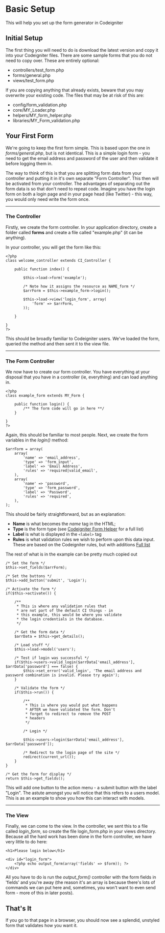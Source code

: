 # Basic Setup #

This will help you set up the form generator in Codeigniter

## Initial Setup ##

The first thing you will need to do is download the latest version and copy it into your Codeigniter files.  There are some sample forms that you do not need to copy over.  These are entirely optional:
  * controllers/test\_form.php
  * forms/general.php
  * views/test\_form.php

If you are copying anything that already exists, beware that you may overwrite your existing code.  The files that may be at risk of this are:
  * config/form\_validation.php
  * core/MY\_Loader.php
  * helpers/MY\_form\_helper.php
  * libraries/MY\_Form\_validation.php

## Your First Form ##

We're going to keep the first form simple.  This is based upon the one in _forms/general.php_, but is not identical.  This is a simple login form - you need to get the email address and password of the user and then validate it before logging them in.

The way to think of this is that you are splitting form data from your controller and putting it in it's own separate "Form Controller".  This then will be activated from your controller.  The advantages of separating out the form data is so that don't need to repeat code.  Imagine you have the login form on both a login page and in your page head (like Twitter) - this way, you would only need write the form once.


---


### The Controller ###

Firstly, we create the form controller.  In your application directory, create a folder called **forms** and create a file called "example.php" (it can be anything).

In your controller, you will get the form like this:
```
<?php
class welcome_controller extends CI_Controller {

    public function index() {

        $this->load->form('example');

        /* Note how it assigns the resource as NAME_form */
        $arrForm = $this->example_form->login();

        $this->load->view('login_form', array(
            'form' => $arrForm,
        ));

    }

}
?>
```

This should be broadly familiar to Codeigniter users.  We've loaded the form, queried the method and then sent it to the view file.


---


### The Form Controller ###

We now have to create our form controller.  You have everything at your disposal that you have in a controller (ie, everything) and can load anything in.

```
<?php
class example_form extends MY_Form {

    public function login() {
        /** The form code will go in here **/
    }

}
?>
```

Again, this should be familiar to most people.  Next, we create the form variables in the _login()_ method:
```
$arrForm = array(
    array(
        'name' => 'email_address',
        'type' => 'form_input',
        'label' => 'Email Address',
        'rules' => 'required|valid_email',
    ),
    array(
        'name' => 'password',
        'type' => 'form_password',
        'label' => 'Password',
        'rules' => 'required',
    ),
);
```

This should be fairly straightforward, but as an explanation:
  * **Name** is what becomes the _name_ tag in the HTML;
  * **Type** is the form type (see [Codeigniter Form Helper](http://codeigniter.com/user_guide/helpers/form_helper.html) for a full list)
  * **Label** is what is displayed in the `<label>` tag
  * **Rules** is what validation rules we wish to perform upon this data input.  These are based on the Codeigniter rules, but with additions [Full list](http://code.google.com/p/codeigniter-form-generator/wiki/RuleReference)

The rest of what is in the example can be pretty much copied out
```
/* Set the form */
$this->set_fields($arrForm);

/* Set the buttons */
$this->add_button('submit', 'Login');

/* Activate the form */
if($this->activate()) {

    /**
     * This is where any validation rules that
     * are not part of the default CI things - in
     * this example, this would be where you validate
     * the login credentials in the database.
     */
    
    /* Get the form data */
    $arrData = $this->get_details();

    /* Load stuff */
    $this->load->model('users');
    
    /* Test if login was successful */
    if($this->users->valid_login($arrData['email_address'], $arrData['password'] === false) {
        $this->set_error('valid_login', 'The email address and password combination is invalid. Please try again');
    }
    
    /* Validate the form */
    if($this->run()) {

        /**
         * This is where you would put what happens
         * AFTER we have validated the form. Don't
         * forget to redirect to remove the POST
         * headers
         */
        
        /* Login */

        $this->users->login($arrData['email_address'], $arrData['password']);

        /* Redirect to the login page of the site */
        redirect(current_url());
    }
}

/* Get the form for display */
return $this->get_fields();
```

This will add one button to the action menu - a submit button with the label "Login".  The astute amongst you will notice that this refers to a users model.  This is as an example to show you how this can interact with models.


---


### The View ###

Finally, we can come to the view.  In the controller, we sent this to a file called _login\_form_, so create the file login\_form.php in your views directory.  Because all the hard work has been done in the form controller, we have very little to do here:
```
<h1>Please login below</h1>

<div id="login_form">
    <?php echo output_form(array('fields' => $form)); ?>
</div>
```

All you have to do is run the _output\_form()_ controller with the form fields in 'fields' and you're away (the reason it's an array is because there's lots of commands we can put here and, sometimes, you won't want to even send form - more of this in later posts).

## That's It ##

If you go to that page in a browser, you should now see a splendid, unstyled form that validates how you want it.